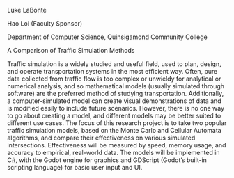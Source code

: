 Luke LaBonte

Hao Loi (Faculty Sponsor)

Department of Computer Science, Quinsigamond Community College

A Comparison of Traffic Simulation Methods

Traffic simulation is a widely studied and useful field, used to plan, design, and operate transportation systems in the most efficient way. Often, pure data collected from traffic flow is too complex or unwieldy for analytical or numerical analysis, and so mathematical models (usually simulated through software) are the preferred method of studying transportation. Additionally, a computer-simulated model can create visual demonstrations of data and is modified easily to include future scenarios. However, there is no one way to go about creating a model, and different models may be better suited to different use cases. The focus of this research project is to take two popular traffic simulation models, based on the Monte Carlo and Cellular Automata algorithms, and compare their effectiveness on various simulated intersections. Effectiveness will be measured by speed, memory usage, and accuracy to empirical, real-world data. The models will be implemented in C#, with the Godot engine for graphics and GDScript (Godot’s built-in scripting language) for basic user input and UI. 
